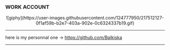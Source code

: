

### WORK ACCOUNT

<p align="center">
![giphy](https://user-images.githubusercontent.com/124777950/217512127-0f1af59b-b2e7-403a-902e-0c6324337b19.gif)
</p>


---------------------------------------------------------------------  

here is my personnal one -> https://github.com/Balkiska  

---------------------------------------------------------------------
